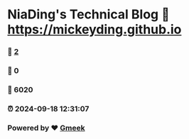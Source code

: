# NiaDing's Technical Blog  :link: https://mickeyding.github.io 
### :page_facing_up: [2](https://mickeyding.github.io/tag.html) 
### :speech_balloon: 0 
### :hibiscus: 6020 
### :alarm_clock: 2024-09-18 12:31:07 
### Powered by :heart: [Gmeek](https://github.com/Meekdai/Gmeek)
